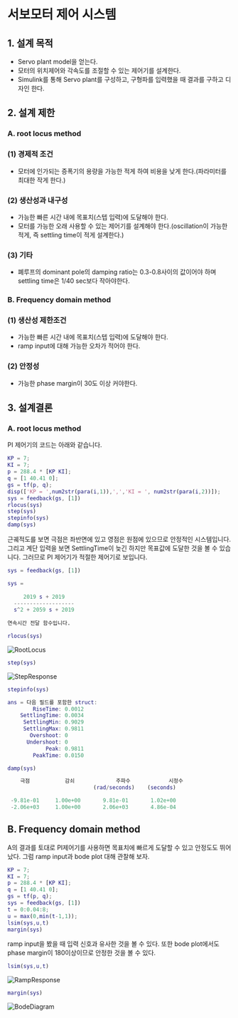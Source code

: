 # 서보모터 제어 시스템

## 1. 설계 목적

- Servo plant model을 얻는다.
- 모터의 위치제어와 각속도를 조절할 수 있는 제어기를 설계한다.
- Simulink를 통해 Servo plant를 구성하고, 구형파를 입력했을 때 결과를 구하고 디자인 한다.

## 2. 설계 제한

### A. root locus method

### (1) 경제적 조건

- 모터에 인가되는 증폭기의 용량을 가능한 적게 하여 비용을 낮게 한다.(파라미터를 최대한 작게 한다.)

### (2) 생산성과 내구성

- 가능한 빠른 시간 내에 목표치(스텝 입력)에 도달해야 한다.
- 모터를 가능한 오래 사용할 수 있는 제어기를 설계해야 한다.(oscillation이 가능한 적게, 즉 settling time이 적게 설계한다.)

### (3) 기타

- 폐루프의 dominant pole의 damping ratio는 0.3-0.8사이의 값이어야 하며 settling time은 1/40 sec보다 작아야한다.

### B. Frequency domain method

### (1) 생산성 제한조건

- 가능한 빠른 시간 내에 목표치(스텝 입력)에 도달해야 한다.
- ramp input에 대해 가능한 오차가 적어야 한다.

### (2) 안정성

- 가능한 phase margin이 30도 이상 커야한다.

## 3. 설계결론

### A. root locus method

PI 제어기의 코드는 아래와 같습니다.

```matlab
KP = 7;
KI = 7;
p = 288.4 * [KP KI];
q = [1 40.41 0];
gs = tf(p, q);
disp(['KP = ',num2str(para(i,1)),',','KI = ', num2str(para(i,2))]);
sys = feedback(gs, [1])
rlocus(sys)
step(sys)
stepinfo(sys)
damp(sys)
```

근궤적도를 보면 극점은 좌반면에 있고 영점은 원점에 있으므로 안정적인 시스템입니다. 그리고 계단 입력을 보면 SettlingTime이 늦긴 하지만 목표값에 도달한 것을 볼 수 있습니다. 그러므로 PI 제어기가 적절한 제어기로 보입니다.

```matlab
sys = feedback(gs, [1])

sys =
 
     2019 s + 2019
  -------------------
  s^2 + 2059 s + 2019
 
연속시간 전달 함수입니다.
```

```matlab
rlocus(sys)
```

![RootLocus](https://user-images.githubusercontent.com/75241500/141605233-bc4dba31-176b-4745-81a8-03960e429ccb.png)


```matlab
step(sys)
```

![StepResponse](https://user-images.githubusercontent.com/75241500/141605117-b2b29b62-756d-47b6-afa5-2a0dee89a918.png)



```matlab
stepinfo(sys)

ans = 다음 필드를 포함한 struct:
        RiseTime: 0.0012
    SettlingTime: 0.0034
     SettlingMin: 0.9029
     SettlingMax: 0.9811
       Overshoot: 0
      Undershoot: 0
            Peak: 0.9811
        PeakTime: 0.0150

```

```matlab
damp(sys)

    극점           감쇠             주파수            시정수
                           (rad/seconds)    (seconds)

 -9.81e-01     1.00e+00       9.81e-01       1.02e+00
 -2.06e+03     1.00e+00       2.06e+03       4.86e-04
```

## B. Frequency domain method

A의 결과를 토대로 PI제어기를 사용하면 목표치에 빠르게 도달할 수 있고 안정도도 뛰어났다. 그럼 ramp input과 bode plot 대해 관찰해 보자.

```matlab
KP = 7;
KI = 7;
p = 288.4 * [KP KI];
q = [1 40.41 0];
gs = tf(p, q);
sys = feedback(gs, [1])
t = 0:0.04:8;
u = max(0,min(t-1,1));
lsim(sys,u,t)
margin(sys)
```

ramp input을 봤을 때 입력 신호과 유사한 것을 볼 수 있다. 또한 bode plot에서도 phase margin이 180이상이므로 안정한 것을 볼 수 있다.

```matlab
lsim(sys,u,t)
```

![RampResponse](https://user-images.githubusercontent.com/75241500/141605254-6dadf065-0b97-4dea-8aa7-47831970f3fb.png)


```matlab
margin(sys)
```
![BodeDiagram](https://user-images.githubusercontent.com/75241500/141605265-da0bdf65-9800-44a0-83be-2483d8ab3f41.png)
